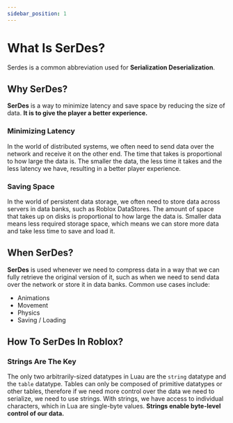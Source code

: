 ```yaml
---
sidebar_position: 1
---
```


# What Is SerDes?

Serdes is a common abbreviation used for **Serialization Deserialization**.

## Why SerDes?

**SerDes** is a way to minimize latency and save space by reducing the size of data. **It is to give the player a better experience.**

### Minimizing Latency

In the world of distributed systems, we often need to send data over the network and receive it on the other end. The time that takes is proportional to how large the data is. The smaller the data, the less time it takes and the less latency we have, resulting in a better player experience.

### Saving Space

In the world of persistent data storage, we often need to store data across servers in data banks, such as Roblox DataStores. The amount of space that takes up on disks is proportional to how large the data is. Smaller data means less required storage space, which means we can store more data and take less time to save and load it.

## When SerDes?

**SerDes** is used whenever we need to compress data in a way that we can fully retrieve the original version of it, such as when we need to send data over the network or store it in data banks. Common use cases include:
- Animations
- Movement
- Physics
- Saving / Loading

## How To SerDes In Roblox?

### Strings Are The Key

The only two arbitrarily-sized datatypes in Luau are the `string` datatype and the `table` datatype. Tables can only be composed of primitive datatypes or other tables, therefore if we need more control over the data we need to serialize, we need to use strings. With strings, we have access to individual characters, which in Lua are single-byte values. **Strings enable byte-level control of our data.**
